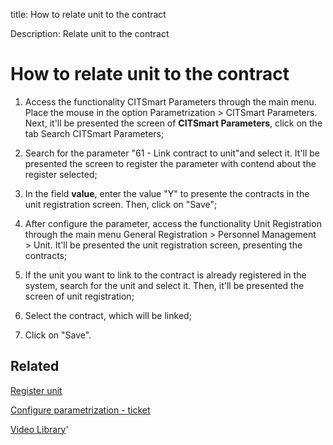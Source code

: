 title: How to relate unit to the contract

Description: Relate unit to the contract

# How to relate unit to the contract

1.  Access the functionality CITSmart Parameters through the main menu. Place the mouse in the option Parametrization > CITSmart Parameters. Next, it'll be presented the screen of **CITSmart Parameters**, click on the tab Search CITSmart Parameters;

2.  Search for the parameter "61 - Link contract to unit"and select it. It'll be presented the screen to register the parameter with contend about the register selected;

3.  In the field **value**, enter the value "Y" to presente the contracts in the unit registration screen. Then, click on "Save";

4.  After configure the parameter, access the functionality Unit Registration through the main menu General Registration \> Personnel Management \> Unit. It'll be presented the unit registration screen, presenting the contracts;

5.  If the unit you want to link to the contract is already registered in the system, search for the unit and select it. Then, it'll be presented the screen of unit registration;

6.  Select the contract, which will be linked;

7.  Click on "Save".

Related
-------

[Register unit](/en-us/citsmart-platform-9/platform-administration/region-and-language/register-unit.html)

[Configure parametrization - ticket](/en-us/citsmart-platform-9/platform-administration/parameters-list/configure-parametrization-ticket.html)


<i class='fa fa-youtube-play  fa-2x' style='color:#97ce17;vertical-align: middle;'> </i> [Video Library](https://www.youtube.com/playlist?list=PLB5qK2uzf2RNemh0QXhtOXntvZ6G6o2B_)'

<!-- !!! tip "About"

    <b>Product/Version:</b> CITSmart | 9.00 &nbsp;&nbsp;
    <b>Updated:</b>01/03/2019 - Anna Martins
